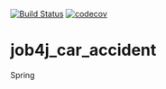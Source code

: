 [![Build Status](https://travis-ci.org/dmitriyermoshin19/job4j_car_accident.svg?branch=main)](https://travis-ci.org/dmitriyermoshin19/job4j_car_accident)
[![codecov](https://codecov.io/gh/dmitriyermoshin19/job4j_car_accident/branch/main/graph/badge.svg?token=3QU18PCMIY)](https://codecov.io/gh/dmitriyermoshin19/job4j_car_accident)
# job4j_car_accident
Spring
